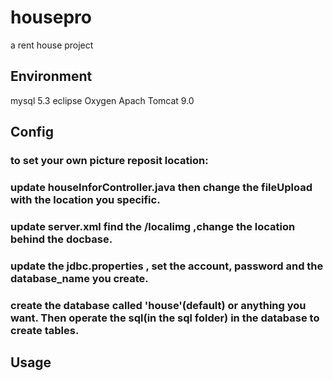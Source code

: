 # housepro
a rent house project
## Environment
mysql 5.3
eclipse Oxygen
Apach Tomcat 9.0
## Config
  ### to set your own picture reposit location:
  ### update houseInforController.java then change the fileUpload with the location you specific.
  ### update server.xml find the /localimg ,change the location behind the docbase.
  ### update the jdbc.properties , set the account, password and the database_name you create.
  ### create the database called 'house'(default) or anything you want. Then operate the sql(in the sql folder) in the database to create     tables.
## Usage
